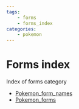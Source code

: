 ```yaml
---
tags:
    - forms
    - forms_index
categories:
    - pokemon
---
```


# Forms index

Index of forms category

- [Pokemon_form_names](pokemon_form_names.md)
- [Pokemon_forms](pokemon_forms.md)
